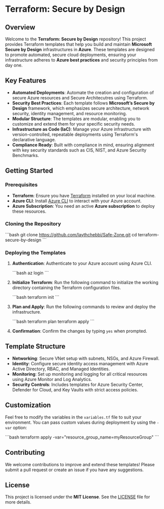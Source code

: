 
# Terraform: Secure by Design

## Overview

Welcome to the **Terraform: Secure by Design** repository! This project provides Terraform templates that help you build and maintain **Microsoft Secure by Design** infrastructures in **Azure**. These templates are designed to promote automated, secure cloud deployments, ensuring your infrastructure adheres to **Azure best practices** and security principles from day one.

## Key Features

- **Automated Deployments**: Automate the creation and configuration of secure Azure resources and Secure Architecutres using Terraform.
- **Security Best Practices**: Each template follows **Microsoft’s Secure by Design** framework, which emphasizes secure architecture, network security, identity management, and resource monitoring.
- **Modular Structure**: The templates are modular, enabling you to customize and extend them for your specific security needs.
- **Infrastructure as Code (IaC)**: Manage your Azure infrastructure with version-controlled, repeatable deployments using Terraform's declarative language.
- **Compliance Ready**: Built with compliance in mind, ensuring alignment with key security standards such as CIS, NIST, and Azure Security Benchmarks.

## Getting Started

### Prerequisites

- **Terraform**: Ensure you have [Terraform](https://www.terraform.io/) installed on your local machine.
- **Azure CLI**: Install [Azure CLI](https://docs.microsoft.com/en-us/cli/azure/install-azure-cli) to interact with your Azure account.
- **Azure Subscription**: You need an active **Azure subscription** to deploy these resources.

### Cloning the Repository

\`\`\`bash
git clone https://github.com/laythchebbi/Safe-Zone.git
cd terraform-secure-by-design
\`\`\`

### Deploying the Templates

1. **Authentication**: Authenticate to your Azure account using Azure CLI.
   
   \`\`\`bash
   az login
   \`\`\`

2. **Initialize Terraform**: Run the following command to initialize the working directory containing the Terraform configuration files.

   \`\`\`bash
   terraform init
   \`\`\`

3. **Plan and Apply**: Run the following commands to review and deploy the infrastructure.

   \`\`\`bash
   terraform plan
   terraform apply
   \`\`\`

4. **Confirmation**: Confirm the changes by typing `yes` when prompted.

## Template Structure

- **Networking**: Secure VNet setup with subnets, NSGs, and Azure Firewall.
- **Identity**: Configure secure identity access management with Azure Active Directory, RBAC, and Managed Identities.
- **Monitoring**: Set up monitoring and logging for all critical resources using Azure Monitor and Log Analytics.
- **Security Controls**: Includes templates for Azure Security Center, Defender for Cloud, and Key Vaults with strict access policies.
  
## Customization

Feel free to modify the variables in the `variables.tf` file to suit your environment. You can pass custom values during deployment by using the `-var` option:

\`\`\`bash
terraform apply -var="resource_group_name=myResourceGroup"
\`\`\`

## Contributing

We welcome contributions to improve and extend these templates! Please submit a pull request or create an issue if you have any suggestions.

## License

This project is licensed under the **MIT License**. See the [LICENSE](LICENSE) file for more details.

